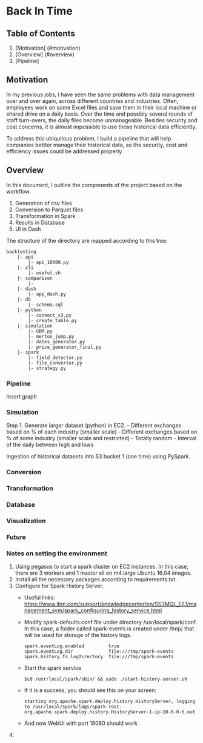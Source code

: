 # Back In Time

## Table of Contents

1. [Motivation] (#motivation)
2. [Overview] (#overview)
3. [Pipeline]

## Motivation
In my previous jobs, I have seen the same problems with data management over and over again, 
across different countries and industries. Often, employees work on some Excel files 
and save them in their local machine or shared drive on a daily basis. 
Over the time and possibly several rounds of staff turn-overs,
the daily files become unmanageable. Besides security and cost concerns, 
it is almost impossible to use those historical data efficiently. 

To address this ubiquitous problem, I build a pipeline that will help companies bettter manage their historical data, 
so the security, cost and efficiency issues could be addressed properly.


## Overview
In this document, I  outline the components of the project based on the workflow.
1. Generation of csv files
2. Conversion to Parquet files
3. Transformation in Spark
4. Results in Database
5. UI in Dash

The structure of the directory are mapped according to this tree:
```
backtesting
    |- api
        |- api_18080.py
    |- cli
        |- useful.sh
    |- comparison
        |-
    |- dash
        |- app_dash.py
    |- db
        |- schema.sql
    |- python
        |- connect_s3.py
        |- create_table.py
    |- simulation
        |- GBM.py
        |- merton_jump.py
        |- dates_generator.py
        |- price_generator_final.py
    |- spark
        |- field_detector.py
        |- file_convertor.py
        |- strategy.py
```

### Pipeline
Insert graph


### Simulation
Step 1. Generate larger dataset (python) in EC2.
    - Different exchanges based on % of each industry (smaller scale)
    - Different exchanges based on % of some industry (smaller scale and restricted)
    - Totally random
    - Interval of the daily between high and lows

Ingestion of historical datasets into S3 bucket 1 (one time) using PySpark.

### Conversion

### Transformation

### Database

### Visualization

### Future




### Notes on setting the environment

1. Using pegasus to start a spark cluster on EC2 instances. In this case, there are 3 workers and 1 master all on m4.large 
Ubuntu 16.04 images.
2. Install all the necessary packages according to requirements.txt
3. Configure for Spark History Server. 
    - Useful links:
        https://www.ibm.com/support/knowledgecenter/en/SS3MQL_1.1.1/management_sym/spark_configuring_history_service.html
        
    - Modify spark-defaults.conf file under directory /usr/local/spark/conf. In this case, a folder called spark-events is created under /tmp/
    that will be used for storage of the history logs.
        ```
        spark.eventLog.enabled         true
        spark.eventLog.dir             file:///tmp/spark-events
        spark.history.fs.logDirectory  file:///tmp/spark-events
        ```
    - Start the spark service
        ```
        $cd /usr/local/spark/sbin/ && sudo ./start-history-server.sh
        ```
    - If it is a success, you should see this on your screen:
        ```
        starting org.apache.spark.deploy.history.HistoryServer, logging to /usr/local/spark/logs/spark-root-org.apache.spark.deploy.history.HistoryServer-1-ip-10-0-0-6.out
        ```
    - And now WebUI with port 18080 should work
4. 